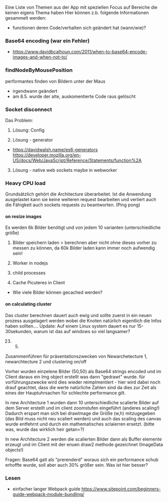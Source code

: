 Eine Liste von Themen aus der App mit speziellen Focus auf Bereiche die keinen eigens Thema haben
Hier können z.b. folgende Informationen gesammelt werden: 
- functionen deren Code/verhalten sich geändert hat (wann/wie)?



### Base64 encoding (war ein Fehler)
- https://www.davidbcalhoun.com/2011/when-to-base64-encode-images-and-when-not-to/


### findNodeByMousePosition
performantes finden von Bildern unter der Maus 
- irgendwann geändert 
- am 8.5. wurde der alte, auskomentierte Code raus gelöscht


### Socket disconnect
Das Problem:

1. Lösung: Config


2. Lösung - generator
- https://davidwalsh.name/es6-generators
https://developer.mozilla.org/en-US/docs/Web/JavaScript/Reference/Statements/function%2A

3. Lösung - native web sockets
maybe in webworker 



### Heavy CPU load 
Grundsätzlich gehört die Architecture überarbeitet. Ist die Anwendung ausgelastet kann sie keine weiteren request bearbeiten und verliert auch die Fähigkeit auch sockets requests zu beantworten. (Ping pong)


#### on resize images
Es werden 6k Bilder benötigt und von jedem 10 varianten (unterschiedliche größe)



1. Bilder speichern
laden > berechnen aber nicht ohne dieses vorher zu messen zu können, da
60k Bilder laden kann immer noch aufwendig sein! 

2. Worker in nodejs


3. child processes


4. Cache Picuteres in Client
- Wie viele Bilder können gecached werden?


#### on calculating cluster
Das cluster berechnen dauert auch ewig und sollte zuerst in ein neuen prozess ausgelagert werden wobei die Knoten natürlich eigentlich die Infos haben sollten....
Update: Auf einem Linux system dauert es nur 15-30sekunden, warum ist das auf windows so viel langsamer?




23. 05.
Zusammenführen für präsentationszwecken von Newarchetecture 1, newarchtecture 2 und clustering on/off

Vorher wurden einzelene Bilder (50,50) als Base64 strings encoded und im Client daraus ein Img object erstellt was dann "gedrawt" wurde.
für vorführungszwecke wird dies wieder reimplmentiert - hier wird dabei noch drauf geachtet, dass die werte natürliche Zahlen sind da dies zur Zeit als eines der Hauptuhrsachen für schlechte performance gilt.

In new Architecture 1 wurden dann 10 unterschiedliche scalierte Bilder auf dem Server erstellt und im client zoomstufen eingeführt (anderes scaling!)
Dadurch erspart man sich bei drawImage die Größe (w,h) mitzugegeben (das Bild muss nicht neu scaliert werden) und auch das scaling des canvas wurde entfehrnt und durch ein mathematisches sclaierren ersetzt. (bitte was, wurde das wirklich heir getan=?)

In new Architecture 2 werden die scalierten Bilder dann als Buffer elemente erzeugt und im Client mit der enuen draw2 methode gezeichnet (ImageData objects!)

Fragen: Base64 galt als "prerenderd" woraus sich ein performance schub erhoffte wurde, soll aber auch 30% größer sein. Was ist hier besser?



### Lesen
- einfacher langer Webpack guide https://www.sitepoint.com/beginners-guide-webpack-module-bundling/
